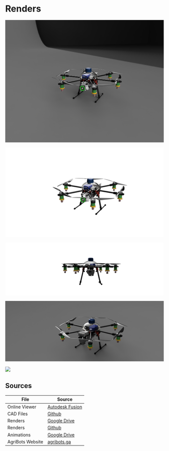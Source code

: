 # Renders

![](https://raw.githubusercontent.com/CALPARDO/AgriFLY-CAD/main/Renders/20021-000-01_frame-assembly_2021-Apr-12_08-55-23PM-000_CustomizedView24542129760.png)

![](https://raw.githubusercontent.com/CALPARDO/AgriFLY-CAD/main/Renders/20021-000-01_frame-assembly_2021-Apr-12_09-05-52PM-000_CustomizedView40380091112.png)

![](https://raw.githubusercontent.com/CALPARDO/AgriFLY-CAD/main/Renders/20021-000-01_frame-assembly_2021-Apr-12_10-02-43PM-000_CustomizedView5206211729.png)

![](https://raw.githubusercontent.com/CALPARDO/AgriFLY-CAD/main/Renders/20021-000-01_frame-assembly_2021-Apr-12_10-06-32PM-000_CustomizedView20750030815.png)

![](https://raw.githubusercontent.com/CALPARDO/AgriFLY-CAD/main/Renders/20021-000-01_frame-assembly_2021-Apr-12_10-10-40PM-000_CustomizedView23594800524.png)

## Sources

| File | Source |
| ------ | ------ |
| Online Viewer | [Autodesk Fusion](https://a360.co/2MutwNb) |
| CAD Files | [Github]() |
| Renders | [Google Drive]() |
| Renders | [Github]() |
| Animations | [Google Drive](https://drive.google.com/drive/folders/1GFWpU1b_TlYTg6bplpgEoIbyGbc8YMv4?usp=sharing) |
| AgriBots Website | [agribots.ga](https://agribots.ga) |
